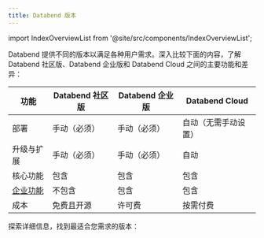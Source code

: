 ```yaml
---
title: Databend 版本
---
```

import IndexOverviewList from '@site/src/components/IndexOverviewList';

Databend 提供不同的版本以满足各种用户需求。深入比较下面的内容，了解 Databend 社区版、Databend 企业版和 Databend Cloud 之间的主要功能和差异：

| 功能               | Databend 社区版             | Databend 企业版              | Databend Cloud             |
|---------------------|----------------------------|-----------------------------|-----------------------------|
| 部署                | 手动（必须）                | 手动（必须）                 | 自动（无需手动设置）         |
| 升级与扩展          | 手动（必须）                | 手动（必须）                 | 自动                         |
| 核心功能            | 包含                        | 包含                         | 包含                         |
| [企业功能](01-dee/10-enterprise-features.md) | 不包含                     | 包含                         | 包含                         |
| 成本                | 免费且开源                  | 许可费                       | 按需付费                     |

探索详细信息，找到最适合您需求的版本：

<IndexOverviewList />